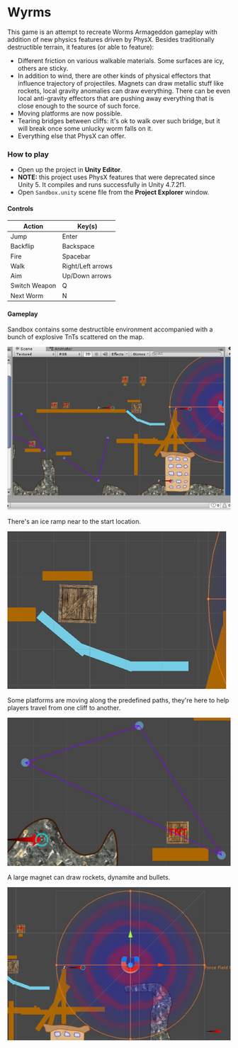 # Wyrms #

This game is an attempt to recreate Worms Armageddon gameplay
with addition of new physics features driven by PhysX.
Besides traditionally destructible terrain,
it features (or able to feature):
- Different friction on various walkable materials.
Some surfaces are icy, others are sticky.
- In addition to wind,
there are other kinds of physical effectors that influence trajectory of projectiles.
Magnets can draw metallic stuff like rockets,
local gravity anomalies can draw everything.
There can be even local anti-gravity effectors
that are pushing away everything that is close enough to the source of such force.
- Moving platforms are now possible.
- Tearing bridges between cliffs:
it's ok to walk over such bridge, but it will break once some unlucky worm falls on it.
- Everything else that PhysX can offer.

### How to play ###
- Open up the project in **Unity Editor**.
- **NOTE:** this project uses PhysX features that were deprecated since Unity 5.
It compiles and runs successfully in Unity 4.7.2f1.
- Open `Sandbox.unity` scene file from the **Project Explorer** window.

#### Controls ####
| Action        | Key(s)            |
|---------------|-------------------|
| Jump          | Enter             |
| Backflip      | Backspace         |
| Fire          | Spacebar          |
| Walk          | Right/Left arrows |
| Aim           | Up/Down arrows    |
| Switch Weapon | Q                 |
| Next Worm     | N                 |

#### Gameplay ####
Sandbox contains some destructible environment
accompanied with a bunch of explosive TnTs scattered on the map.

![Initial scene](Doc/Images/initial-scene.jpg)

There's an ice ramp near to the start location.

![Ice ramp](Doc/Images/ice-ramp.jpg)

Some platforms are moving along the predefined paths,
they're here to help players travel from one cliff to another.

![Moving platforms](Doc/Images/moving-platforms.jpg)

A large magnet can draw rockets, dynamite and bullets.

![Magnet](Doc/Images/magnet.jpg)
